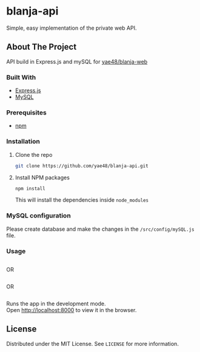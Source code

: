 # blanja-api

Simple, easy implementation of the private web API.

## About The Project

API build in Express.js and mySQL for [yae48/blanja-web](https://github.com/yae48/blanja-web)

### Built With

* [Express.js](https://expressjs.com/)
* [MySQL](https://www.mysql.com/)

### Prerequisites

* [npm](https://nodejs.org/en/download/)

### Installation

1. Clone the repo
   ```sh
   git clone https://github.com/yae48/blanja-api.git
   ```
2. Install NPM packages
   ```sh
   npm install
   ```
   This will install the dependencies inside `node_modules`

### MySQL configuration

Please create database and make the changes in the `/src/config/mySQL.js` file.

### Usage

```sh node index
``` 
OR 
```sh nodemon start
``` 
OR 
```sh npm start
```

Runs the app in the development mode.<br>
Open [http://localhost:8000](http://localhost:8000) to view it in the browser.

## License

Distributed under the MIT License. See `LICENSE` for more information.

